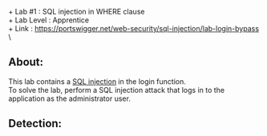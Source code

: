 \+ Lab #1    : SQL injection in WHERE clause\
\+ Lab Level : Apprentice\
\+ Link      : https://portswigger.net/web-security/sql-injection/lab-login-bypass \


## About:
This lab contains a [SQL injection](https://portswigger.net/web-security/sql-injection) in the login function.<br/>
To solve the lab, perform a SQL injection attack that logs in to the application as the administrator user. 

## Detection: 

